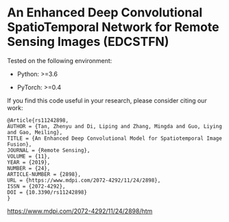 # An Enhanced Deep Convolutional SpatioTemporal Network for Remote Sensing Images (EDCSTFN)

Tested on the following environment:

- Python: >=3.6

- PyTorch: >=0.4

If you find this code useful in your research, please consider citing our work:

```
@Article{rs11242898,
AUTHOR = {Tan, Zhenyu and Di, Liping and Zhang, Mingda and Guo, Liying and Gao, Meiling},
TITLE = {An Enhanced Deep Convolutional Model for Spatiotemporal Image Fusion},
JOURNAL = {Remote Sensing},
VOLUME = {11},
YEAR = {2019},
NUMBER = {24},
ARTICLE-NUMBER = {2898},
URL = {https://www.mdpi.com/2072-4292/11/24/2898},
ISSN = {2072-4292},
DOI = {10.3390/rs11242898}
}
```

https://www.mdpi.com/2072-4292/11/24/2898/htm
